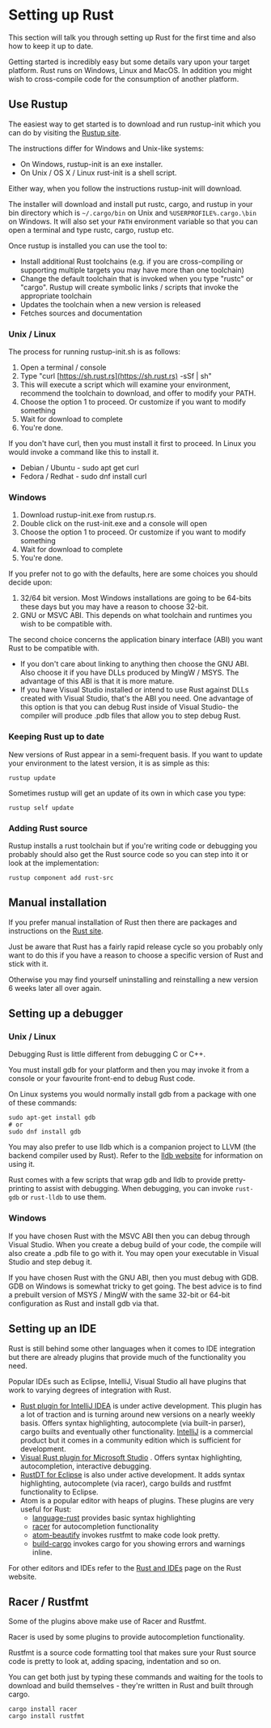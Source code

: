 # Setting up Rust

This section will talk you through setting up Rust for the first time and also how to keep it up to date.

Getting started is incredibly easy but some details vary upon your target platform. Rust runs on Windows, Linux and MacOS. In addition you might wish to cross-compile code for the consumption of another platform.

## Use Rustup

The easiest way to get started is to download and run rustup-init which you can do by visiting the [Rustup site](https://www.rustup.rs/).

The instructions differ for Windows and Unix-like systems:

* On Windows, rustup-init is an exe installer.
* On Unix / OS X / Linux rust-init is a shell script.

Either way, when you follow the instructions rustup-init will download.

The installer will download and install put rustc, cargo, and rustup in your bin directory which is `~/.cargo/bin` on Unix and `%USERPROFILE%.cargo.\bin` on Windows. It will also set your `PATH` environment variable so that you can open a terminal and type rustc, cargo, rustup etc.

Once rustup is installed you can use the tool to:

* Install additional Rust toolchains \(e.g. if you are cross-compiling or supporting multiple targets you may have more than one toolchain\)
* Change the default toolchain that is invoked when you type "rustc" or "cargo". Rustup will create symbolic links / scripts that invoke the appropriate toolchain
* Updates the toolchain when a new version is released
* Fetches sources and documentation

### Unix / Linux

The process for running rustup-init.sh is as follows:
1. Open a terminal / console
2. Type "curl [https://sh.rust.rs](https://sh.rust.rs) -sSf \| sh"
3. This will execute a script which will examine your environment, recommend the toolchain to download, and offer to modify your PATH.
4. Choose the option 1 to proceed. Or customize if you want to modify something
5. Wait for download to complete
6. You're done.

If you don't have curl, then you must install it first to proceed. In Linux you would invoke a command like this to install it.

* Debian / Ubuntu - sudo apt get curl
* Fedora / Redhat - sudo dnf install curl

### Windows

1. Download rustup-init.exe from rustup.rs.
2. Double click on the rust-init.exe and a console will open
3. Choose the option 1 to proceed. Or customize if you want to modify something
4. Wait for download to complete
5. You're done.

If you prefer not to go with the defaults, here are some choices you should decide upon:

1. 32/64 bit version. Most Windows installations are going to be 64-bits these days but you may have a reason to choose 32-bit.
2. GNU or MSVC ABI. This depends on what toolchain and runtimes you wish to be compatible with.

The second choice concerns the application binary interface \(ABI\) you want Rust to be compatible with.

* If you don't care about linking to anything then choose the GNU ABI. Also choose it if you have DLLs produced by MingW / MSYS. The advantage of this ABI is that it is more mature.
* If you have Visual Studio installed or intend to use Rust against DLLs created with Visual Studio, that's the ABI you need. One advantage of this option is that you can debug Rust inside of Visual Studio- the compiler will produce .pdb files that allow you to step debug Rust.

### Keeping Rust up to date

New versions of Rust appear in a semi-frequent basis. If you want to update your environment to the latest version, it is as simple as this:

```
rustup update
```

Sometimes rustup will get an update of its own in which case you type:

```
rustup self update
```

### Adding Rust source

Rustup installs a rust toolchain but if you're writing code or debugging you probably
should also get the Rust source code so you can step into it or look at the implementation:

```
rustup component add rust-src
```

## Manual installation

If you prefer manual installation of Rust then there are packages and instructions on the [Rust site](https://www.rust-lang.org/en-US/downloads.html).

Just be aware that Rust has a fairly rapid release cycle so you probably only want to do this if you have a reason to choose a specific version of Rust and stick with it.

Otherwise you may find yourself uninstalling and reinstalling a new version 6 weeks later all over again.

## Setting up a debugger

### Unix / Linux

Debugging Rust is little different from debugging C or C++.

You must install gdb for your platform and then you may invoke it from a console or your favourite front-end to debug Rust code.

On Linux systems you would normally install gdb from a package with one of these commands:

```
sudo apt-get install gdb
# or
sudo dnf install gdb
```

You may also prefer to use lldb which is a companion project to LLVM (the backend compiler used by Rust). Refer to the [lldb website](http://lldb.llvm.org/) for information on using it.

Rust comes with a few scripts that wrap gdb and lldb to provide pretty-printing to assist with debugging. When debugging, you can invoke `rust-gdb` or `rust-lldb` to use them.

### Windows

If you have chosen Rust with the MSVC ABI then you can debug through Visual Studio. When you create a debug build of your code, the compile will also create a .pdb file to go with it. You may open your executable in Visual Studio and step debug it.

If you have chosen Rust with the GNU ABI, then you must debug with GDB. GDB on Windows is somewhat tricky to get going. The best advice is to find a prebuilt version of MSYS / MingW with the same 32-bit or 64-bit configuration as Rust and install gdb via that.

## Setting up an IDE

Rust is still behind some other languages when it comes to IDE integration but there are already plugins that provide much of the functionality you need.

Popular IDEs such as Eclipse, IntelliJ, Visual Studio all have plugins that work to varying degrees of integration with Rust.

* [Rust plugin for IntelliJ IDEA](https://intellij-rust.github.io/) is under active development. This plugin has a lot of traction and is turning around new versions on a nearly weekly basis.  Offers syntax highlighting, autocomplete \(via built-in parser\), cargo builts and eventually other functionality. [IntelliJ](https://www.jetbrains.com/idea/download/#section=windows) is a commercial product but it comes in a community edition which is sufficient for development.
* [Visual Rust plugin for Microsoft Studio](https://github.com/PistonDevelopers/VisualRust) . Offers syntax highlighting, autocompletion, interactive debugging.
* [RustDT for Eclipse](https://github.com/RustDT/RustDT) is also under active development. It adds syntax highlighting, autocomplete \(via racer\), cargo builds and rustfmt functionality to Eclipse.
* Atom is a popular editor with heaps of plugins. These plugins are very useful for Rust:
  * [language-rust](https://atom.io/packages/language-rust) provides basic syntax highlighting
  * [racer](https://atom.io/packages/racer) for autocompletion functionality
  * [atom-beautify](https://atom.io/packages/atom-beautify) invokes rustfmt to make code look pretty.
  * [build-cargo](https://atom.io/packages/build-cargo) invokes cargo for you showing errors and warnings inline.

For other editors and IDEs refer to the [Rust and IDEs](https://forge.rust-lang.org/ides.html) page on the Rust website.

## Racer / Rustfmt

Some of the plugins above make use of Racer and Rustfmt.

Racer is used by some plugins to provide autocompletion functionality.

Rustfmt is a source code formatting tool that makes sure your Rust source code is pretty to look at, adding spacing, indentation and so on.

You can get both just by typing these commands and waiting for the tools to download and build themselves - they're written in Rust and built through cargo.

```
cargo install racer
cargo install rustfmt
```
